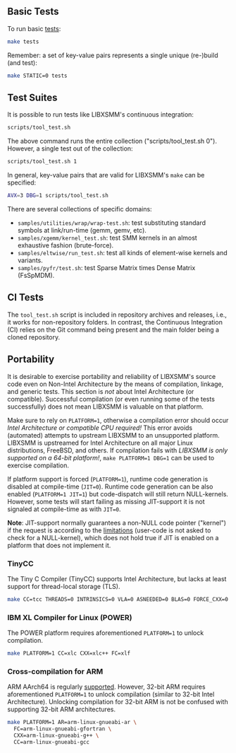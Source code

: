 ## Basic Tests

To run basic [tests](http://libxsmm.readthedocs.io/#classic-library-abi):

```bash
make tests
```

Remember: a set of key-value pairs represents a single unique (re-)build (and test):

```bash
make STATIC=0 tests
```

## Test Suites

It is possible to run tests like LIBXSMM's continuous integration:

```bash
scripts/tool_test.sh
```

The above command runs the entire collection ("scripts/tool_test.sh 0"). However, a single test out of the collection:

```bash
scripts/tool_test.sh 1
```

In general, key-value pairs that are valid for LIBXSMM's `make` can be specified:

```bash
AVX=3 DBG=1 scripts/tool_test.sh
```

There are several collections of specific domains:

* `samples/utilities/wrap/wrap-test.sh`: test substituting standard symbols at link/run-time (gemm, gemv, etc).
* `samples/xgemm/kernel_test.sh`: test SMM kernels in an almost exhaustive fashion (brute-force).
* `samples/eltwise/run_test.sh`: test all kinds of element-wise kernels and variants.
* `samples/pyfr/test.sh`: test Sparse Matrix times Dense Matrix (FsSpMDM).

## CI Tests

The `tool_test.sh` script is included in repository archives and releases, i.e., it works for non-repository folders. In contrast, the Continuous Integration (CI) relies on the Git command being present and the main folder being a cloned repository.

## Portability

It is desirable to exercise portability and reliability of LIBXSMM's source code even on Non-Intel Architecture by the means of compilation, linkage, and generic tests. This section is *not* about Intel Architecture (or compatible). Successful compilation (or even running some of the tests successfully) does not mean LIBXSMM is valuable on that platform.

Make sure to rely on `PLATFORM=1`, otherwise a compilation error should occur _Intel Architecture or compatible CPU required!_ This error avoids (automated) attempts to upstream LIBXSMM to an unsupported platform. LIBXSMM is upstreamed for Intel Architecture on all major Linux distributions, FreeBSD, and others. If compilation fails with _LIBXSMM is only supported on a 64-bit platform!_, `make PLATFORM=1 DBG=1` can be used to exercise compilation.

If platform support is forced (`PLATFORM=1`), runtime code generation is disabled at compile-time (`JIT=0`). Runtime code generation can be also enabled (`PLATFORM=1 JIT=1`) but code-dispatch will still return NULL-kernels. However, some tests will start failing as missing JIT-support it is not signaled at compile-time as with `JIT=0`.

**Note**: JIT-support normally guarantees a non-NULL code pointer ("kernel") if the request is according to the [limitations](https://github.com/libxsmm/libxsmm/wiki/Q&A#what-is-a-small-matrix-multiplication) (user-code is not asked to check for a NULL-kernel), which does not hold true if JIT is enabled on a platform that does not implement it.

### TinyCC

The Tiny C Compiler (TinyCC) supports Intel Architecture, but lacks at least support for thread-local storage (TLS).

```bash
make CC=tcc THREADS=0 INTRINSICS=0 VLA=0 ASNEEDED=0 BLAS=0 FORCE_CXX=0
```

### IBM XL Compiler for Linux (POWER)

The POWER platform requires aforementioned `PLATFORM=1` to unlock compilation.

```bash
make PLATFORM=1 CC=xlc CXX=xlc++ FC=xlf
```

### Cross-compilation for ARM

ARM AArch64 is regularly [supported](https://github.com/libxsmm/libxsmm/wiki/Compatibility#arm-aarch64). However, 32-bit ARM requires aforementioned `PLATFORM=1` to unlock compilation (similar to 32-bit Intel Architecture). Unlocking compilation for 32-bit ARM is not be confused with supporting 32-bit ARM architectures.

```bash
make PLATFORM=1 AR=arm-linux-gnueabi-ar \
  FC=arm-linux-gnueabi-gfortran \
  CXX=arm-linux-gnueabi-g++ \
  CC=arm-linux-gnueabi-gcc
```
